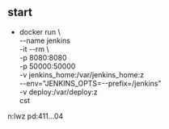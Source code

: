 <!--
 * @Author: Outsider
 * @Date: 2022-10-22 08:31:18
 * @LastEditors: Outsider
 * @LastEditTime: 2022-10-22 08:38:42
 * @Description: In User Settings Edit
 * @FilePath: \Notes\Docker\jenkin.md
-->
## start 
- docker run \                                                  
  --name jenkins \
  -it --rm \           
  -p 8080:8080 \
  -p 50000:50000 \
  -v jenkins_home:/var/jenkins_home:z \
  --env="JENKINS_OPTS=--prefix=/jenkins" \
  -v deploy:/var/deploy:z \
  cst

n:lwz
pd:411...04